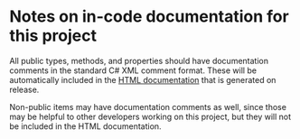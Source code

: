 # Notes on in-code documentation for this project

All public types, methods, and properties should have documentation comments in the standard C# XML comment format.
These will be automatically included in the [HTML documentation](https://launchdarkly.github.io/dotnet-core/pkgs/sdk/server) that is generated on release.

Non-public items may have documentation comments as well, since those may be helpful to other developers working on this
project, but they will not be included in the HTML documentation.
